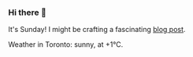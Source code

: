### Hi there :wave:

It's Sunday! I might be crafting a fascinating [blog post](https://www.benjaminwuethrich.dev).

Weather in Toronto: sunny, at +1°C.
